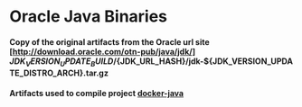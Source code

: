 # Oracle Java Binaries

#### Copy of the original artifacts from the Oracle url site [http://download.oracle.com/otn-pub/java/jdk/] ${JDK_VERSION_UPDATE_BUILD}/${JDK_URL_HASH}/jdk-${JDK_VERSION_UPDATE_DISTRO_ARCH}.tar.gz

#### Artifacts used to compile project [docker-java]


[http://download.oracle.com/otn-pub/java/jdk/]:http://download.oracle.com/otn-pub/java/jdk/
[docker-java]: https://github.com/frekele/docker-java

